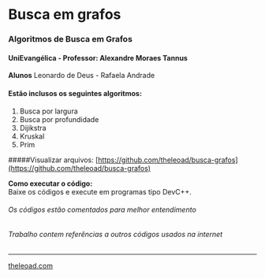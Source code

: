 # Busca em grafos

### Algoritmos de Busca em Grafos

#### UniEvangélica - Professor: Alexandre Moraes Tannus

**Alunos** Leonardo de Deus - Rafaela Andrade

#### Estão inclusos os seguintes algoritmos:  

1. Busca por largura  
2. Busca por profundidade
3. Dijikstra
4. Kruskal
5. Prim  

#####Visualizar arquivos: [https://github.com/theleoad/busca-grafos](https://github.com/theleoad/busca-grafos)

**Como executar o código:**  
Baixe os códigos e execute em programas tipo DevC++.


###### Os códigos estão comentados para melhor entendimento  
###### Trabalho contem referências a outros códigos usados na internet    


---

[theleoad.com](http://theleoad.com)
